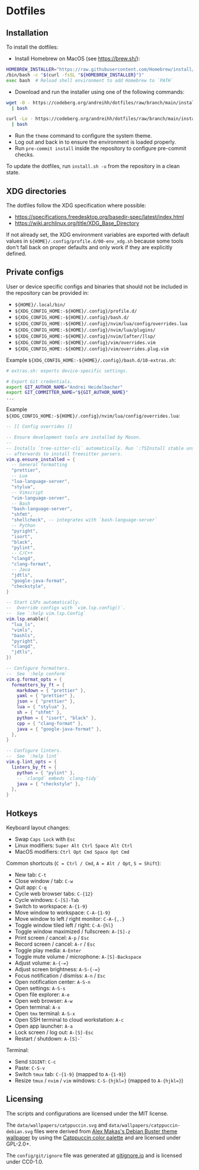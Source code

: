 # Dotfiles

## Installation

To install the dotfiles:

- Install Homebrew on MacOS (see https://brew.sh/):

```bash
HOMEBREW_INSTALLER="https://raw.githubusercontent.com/Homebrew/install/HEAD/install.sh"
/bin/bash -c "$(curl -fsSL "${HOMEBREW_INSTALLER}")"
exec bash  # Reload shell environment to add Homebrew to `PATH`
```

- Download and run the installer using one of the following commands:

```bash
wget -O - https://codeberg.org/andreihh/dotfiles/raw/branch/main/install.sh \
  | bash
```

```bash
curl -Lo - https://codeberg.org/andreihh/dotfiles/raw/branch/main/install.sh \
  | bash
```

- Run the `theme` command to configure the system theme.
- Log out and back in to ensure the environment is loaded properly.
- Run `pre-commit install` inside the repository to configure pre-commit checks.

To update the dotfiles, run `install.sh -u` from the repository in a clean
state.

## XDG directories

The dotfiles follow the XDG specification where possible:

- https://specifications.freedesktop.org/basedir-spec/latest/index.html
- https://wiki.archlinux.org/title/XDG_Base_Directory

If not already set, the XDG environment variables are exported with default
values in `${HOME}/.config/profile.d/00-env_xdg.sh` because some tools don't
fall back on proper defaults and only work if they are explicitly defined.

## Private configs

User or device specific configs and binaries that should not be included in the
repository can be provided in:

- `${HOME}/.local/bin/`
- `${XDG_CONFIG_HOME:-${HOME}/.config}/profile.d/`
- `${XDG_CONFIG_HOME:-${HOME}/.config}/bash.d/`
- `${XDG_CONFIG_HOME:-${HOME}/.config}/nvim/lua/config/overrides.lua`
- `${XDG_CONFIG_HOME:-${HOME}/.config}/nvim/lua/plugins/`
- `${XDG_CONFIG_HOME:-${HOME}/.config}/nvim/[after/]lsp/`
- `${XDG_CONFIG_HOME:-${HOME}/.config}/vim/overrides.vim`
- `${XDG_CONFIG_HOME:-${HOME}/.config}/vim/overrides.plug.vim`

Example `${XDG_CONFIG_HOME:-${HOME}/.config}/bash.d/10-extras.sh`:

```bash
# extras.sh: exports device-specific settings.

# Export Git credentials.
export GIT_AUTHOR_NAME="Andrei Heidelbacher"
export GIT_COMMITTER_NAME="${GIT_AUTHOR_NAME}"
...
```

Example `${XDG_CONFIG_HOME:-${HOME}/.config}/nvim/lua/config/overrides.lua`:

```lua
-- [[ Config overrides ]]

-- Ensure development tools are installed by Mason.
--
-- Installs `tree-sitter-cli` automatically. Run `:TSInstall stable unstable`
-- afterwards to install Treesitter parsers.
vim.g.ensure_installed = {
  -- General formatting
  "prettier",
  -- Lua
  "lua-language-server",
  "stylua",
  -- Vimscript
  "vim-language-server",
  -- Bash
  "bash-language-server",
  "shfmt",
  "shellcheck", -- integrates with `bash-language-server`
  -- Python
  "pyright",
  "isort",
  "black",
  "pylint",
  -- C/C++
  "clangd",
  "clang-format",
  -- Java
  "jdtls",
  "google-java-format",
  "checkstyle",
}

-- Start LSPs automatically.
--  Override configs with `vim.lsp.config()`.
--  See `:help vim.lsp.Config`
vim.lsp.enable({
  "lua_ls",
  "vimls",
  "bashls",
  "pyright",
  "clangd",
  "jdtls",
})

-- Configure formatters.
--  See `:help conform`
vim.g.format_opts = {
  formatters_by_ft = {
    markdown = { "prettier" },
    yaml = { "prettier" },
    json = { "prettier" },
    lua = { "stylua" },
    sh = { "shfmt" },
    python = { "isort", "black" },
    cpp = { "clang-format" },
    java = { "google-java-format" },
  },
}

-- Configure linters.
--  See `:help lint`
vim.g.lint_opts = {
  linters_by_ft = {
    python = { "pylint" },
    -- `clangd` embeds `clang-tidy`
    java = { "checkstyle" },
  },
}
```

## Hotkeys

Keyboard layout changes:

- Swap `Caps Lock` with `Esc`
- Linux modifiers: `Super Alt Ctrl Space Alt Ctrl`
- MacOS modifiers: `Ctrl Opt Cmd Space Opt Cmd`

Common shortcuts (`C = Ctrl / Cmd`, `A = Alt / Opt`, `S = Shift`):

- New tab: `C-t`
- Close window / tab: `C-w`
- Quit app: `C-q`
- Cycle web browser tabs: `C-{12}`
- Cycle windows: `C-[S]-Tab`
- Switch to workspace: `A-{1-9}`
- Move window to workspace: `C-A-{1-9}`
- Move window to left / right monitor: `C-A-{,.}`
- Toggle window tiled left / right: `C-A-{hl}`
- Toggle window maximized / fullscreen: `A-[S]-z`
- Print screen / cancel: `A-p` / `Esc`
- Record screen / cancel: `A-r` / `Esc`
- Toggle play media: `A-Enter`
- Toggle mute volume / microphone: `A-[S]-Backspace`
- Adjust volume: `A-{-=}`
- Adjust screen brightness: `A-S-{-=}`
- Focus notification / dismiss: `A-n` / `Esc`
- Open notification center: `A-S-n`
- Open settings: `A-S-s`
- Open file explorer: `A-e`
- Open web browser: `A-w`
- Open terminal: `A-x`
- Open `tmx` terminal: `A-S-x`
- Open SSH terminal to cloud workstation: `A-c`
- Open app launcher: `A-a`
- Lock screen / log out: `A-[S]-Esc`
- Restart / shutdown: `` A-[S]-` ``

Terminal:

- Send `SIGINT`: `C-c`
- Paste: `C-S-v`
- Switch `tmux` tab: `C-{1-9}` (mapped to `A-{1-9}`)
- Resize `tmux` / `nvim` / `vim` windows: `C-S-{hjkl=}` (mapped to `A-{hjkl=}`)

## Licensing

The scripts and configurations are licensed under the MIT license.

The `data/wallpapers/catppuccin.svg` and `data/wallpapers/catppuccin-debian.svg`
files were derived from [Alex Makas's Debian Buster theme
wallpaper](https://wiki.debian.org/DebianArt/Themes/futurePrototype) by using
the [Catppuccin color palette](https://catppuccin.com/palette) and are licensed
under GPL-2.0+.

The `config/git/ignore` file was generated at
[gitignore.io](https://www.gitignore.io) and is licensed under CC0-1.0.
